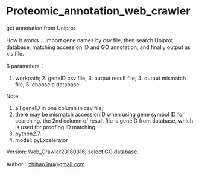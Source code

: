# Proteomic_annotation_web_crawler
get annotation from Uniprot

How it works：
Import gene names by csv file, then search Uniprot database, matching accession ID and GO annotation, and finally output as xls file.

6 parameters：
1. workpath; 2. geneID csv file; 3. output result file; 4. output mismatch file; 5. choose a database.

Note:
1. all geneID in one column in csv file;
2. there may be mismatch accessionID when using gene symbol ID for searching. the 2nd column of result file is geneID from database,
   which is used for proofing ID matching.
3. python2.7.
4. model: pyExcelerator

Version: Web_Crawler20180316; select GO database.

Author：zhihao.jnu@gmail.com
